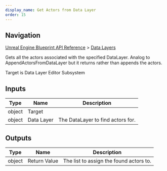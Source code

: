 ```yaml
---
display_name: Get Actors from Data Layer
order: 15
---
```

## Navigation

[Unreal Engine Blueprint API Reference](https://dev.epicgames.com/documentation/en-us/unreal-engine/BlueprintAPI) > [Data Layers](https://dev.epicgames.com/documentation/en-us/unreal-engine/BlueprintAPI/DataLayers)

Gets all the actors associated with the specified DataLayer. Analog to AppendActorsFromDataLayer but it returns rather than appends the actors.

Target is Data Layer Editor Subsystem

## Inputs

| Type | Name | Description |
| --- | --- | --- |
| object | Target |  |
| object | Data Layer | The DataLayer to find actors for. |

## Outputs

| Type | Name | Description |
| --- | --- | --- |
| object | Return Value | The list to assign the found actors to. |
